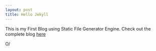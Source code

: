 ```yaml
---
layout: post
title: Hello Jekyll 
---
```


This is my First Blog using Static File Generator Engine. 
Check out the complete blog [here](/blogs/2020-10-04-Blog)

O/

